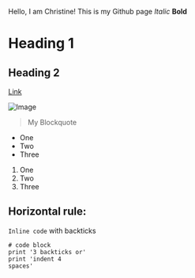 Hello, I am Christine!
This is my Github page
*Italic*
**Bold**
# Heading 1
## Heading 2
[Link](https://www.google.com/?client=safari&channel=mac_bm)

![Image](https://www.britannica.com/technology/computer)
> My Blockquote

* One
* Two
* Three

1. One
2. Two
3. Three

Horizontal rule:
---

`Inline code` with backticks

```
# code block
print '3 backticks or'
print 'indent 4
spaces'
```
